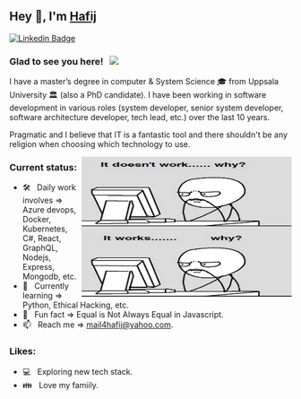 ## Hey 👋, I'm [Hafij](https://github.com/mail4hafij/)

[![Linkedin Badge](https://img.shields.io/badge/-LinkedIn-0e76a8?style=flat-square&logo=Linkedin&logoColor=white)](https://www.linkedin.com/in/hafij/)

### Glad to see you here! &nbsp; ![](https://visitor-badge.glitch.me/badge?page_id=mail4hafij.mail4hafij&style=flat-square&color=0088cc)

I have a master’s degree in computer & System Science 🎓 from Uppsala University 🏛 (also a PhD candidate). I have been working in software development in various roles (system developer, senior system developer, software architecture developer, tech lead, etc.) over the last 10 years.

Pragmatic and I believe that IT is a fantastic tool and there shouldn't be any religion when choosing which technology to use.

<img align="right" height="250" width="375" alt="" src="programmer.png" />

### Current status:
- 🛠 &nbsp; Daily work involves => Azure devops, Docker, Kubernetes, C#, React, GraphQL, Nodejs, Express, Mongodb, etc.
- 🚀 &nbsp; Currently learning => Python, Ethical Hacking, etc.
- 👾 &nbsp; Fun fact => Equal is Not Always Equal in Javascript.
- 📫 &nbsp; Reach me => mail4hafij@yahoo.com.

### Likes:

- 💻 &nbsp; Exploring new tech stack.
- 👪 &nbsp; Love my famiily.
